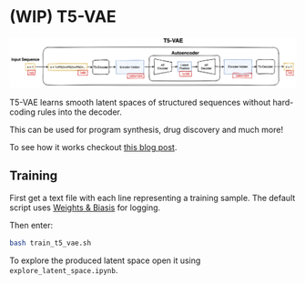 # (WIP) T5-VAE

![Diagram of the a State Autoencoder](t5-vae.png)

T5-VAE learns smooth latent spaces of structured sequences without hard-coding rules into the decoder.

This can be used for program synthesis, drug discovery and much more!

To see how it works checkout [this blog post]().

## Training

First get a text file with each line representing a training sample.
The default script uses [Weights & Biasis]() for logging.

Then enter:
```bash
bash train_t5_vae.sh
```

To explore the produced latent space open it using `explore_latent_space.ipynb`.
